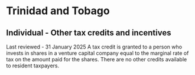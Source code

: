 # Trinidad and Tobago
## Individual - Other tax credits and incentives
Last reviewed - 31 January 2025
A tax credit is granted to a person who invests in shares in a venture capital company equal to the marginal rate of tax on the amount paid for the shares.
There are no other credits available to resident taxpayers.
